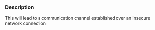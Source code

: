 ### Description

This will lead to a communication channel established over an insecure network connection
